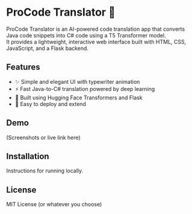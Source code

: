 # ProCode Translator 🚀

ProCode Translator is an AI-powered code translation app that converts Java code snippets into C# code using a T5 Transformer model.  
It provides a lightweight, interactive web interface built with HTML, CSS, JavaScript, and a Flask backend.

## Features
- ✨ Simple and elegant UI with typewriter animation
- ⚡ Fast Java-to-C# translation powered by deep learning
- 🧠 Built using Hugging Face Transformers and Flask
- 📜 Easy to deploy and extend

## Demo
(Screenshots or live link here)

## Installation
Instructions for running locally.

## License
MIT License (or whatever you choose)
